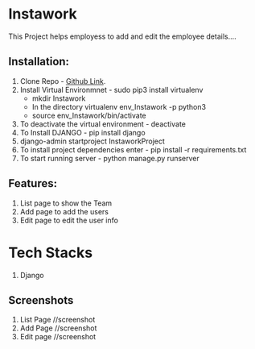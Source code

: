# Instawork

This Project helps employess to add and edit the employee details....

## Installation:
1. Clone Repo -  [Github Link](https://github.com/naveen4yalla/Instawork).
2. Install Virtual Environmnet - sudo pip3 install virtualenv
    - mkdir Instawork
    - In the directory virtualenv env_Instawork -p python3 
    - source env_Instawork/bin/activate
3. To deactivate the virtual environment  - deactivate
4. To Install DJANGO -  pip install django
5. django-admin startproject InstaworkProject
6. To install project dependencies enter  - pip install -r requirements.txt
7. To start running server - python manage.py runserver

## Features:
1) List page to show the Team
2) Add page to add the users 
3) Edit page to edit the user info 


# Tech Stacks
1.  Django

##  Screenshots
1. List Page //screenshot
2. Add Page //screenshot
3. Edit page //screenshot
